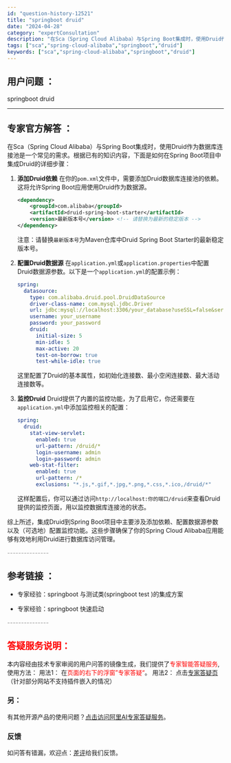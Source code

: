 ```yaml
---
id: "question-history-12521"
title: "springboot druid"
date: "2024-04-28"
category: "expertConsultation"
description: "在Sca（Spring Cloud Alibaba）与Spring Boot集成时，使用Druid作为数据库连接池是一个常见的需求。根据已有的知识内容，下面是如何在Spring Boot项目中集成Druid的详细步骤：1. **添加Druid依赖**   在你的`pom.xml`文件中，需要添加Dr"
tags: ["sca","spring-cloud-alibaba","springboot","druid"]
keywords: ["sca","spring-cloud-alibaba","springboot","druid"]
---
```


## 用户问题 ： 
 springboot druid  

---------------
## 专家官方解答 ：

在Sca（Spring Cloud Alibaba）与Spring Boot集成时，使用Druid作为数据库连接池是一个常见的需求。根据已有的知识内容，下面是如何在Spring Boot项目中集成Druid的详细步骤：

1. **添加Druid依赖**
   在你的`pom.xml`文件中，需要添加Druid数据库连接池的依赖。这将允许Spring Boot应用使用Druid作为数据源。
   ```xml
   <dependency>
       <groupId>com.alibaba</groupId>
       <artifactId>druid-spring-boot-starter</artifactId>
       <version>最新版本号</version> <!-- 请替换为最新的稳定版本 -->
   </dependency>
   ```
   注意：请替换`最新版本号`为Maven仓库中Druid Spring Boot Starter的最新稳定版本号。

2. **配置Druid数据源**
   在`application.yml`或`application.properties`中配置Druid数据源参数。以下是一个`application.yml`的配置示例：
   ```yaml
   spring:
     datasource:
       type: com.alibaba.druid.pool.DruidDataSource
       driver-class-name: com.mysql.jdbc.Driver
       url: jdbc:mysql://localhost:3306/your_database?useSSL=false&serverTimezone=UTC
       username: your_username
       password: your_password
       druid:
         initial-size: 5
         min-idle: 5
         max-active: 20
         test-on-borrow: true
         test-while-idle: true
   ```
   这里配置了Druid的基本属性，如初始化连接数、最小空闲连接数、最大活动连接数等。

3. **监控Druid**
   Druid提供了内置的监控功能，为了启用它，你还需要在`application.yml`中添加监控相关的配置：
   ```yaml
   spring:
     druid:
       stat-view-servlet:
         enabled: true
         url-pattern: /druid/*
         login-username: admin
         login-password: admin
       web-stat-filter:
         enabled: true
         url-pattern: /*
         exclusions: "*.js,*.gif,*.jpg,*.png,*.css,*.ico,/druid/*"
   ```
   这样配置后，你可以通过访问`http://localhost:你的端口/druid`来查看Druid提供的监控页面，用以监控数据库连接池的状态。

综上所述，集成Druid到Spring Boot项目中主要涉及添加依赖、配置数据源参数以及（可选地）配置监控功能。这些步骤确保了你的Spring Cloud Alibaba应用能够有效地利用Druid进行数据库访问管理。


<font color="#949494">---------------</font> 


## 参考链接 ：

* 专家经验：springboot 与测试类(springboot test )的集成方案 
 
 * 专家经验：springboot 快速启动 


 <font color="#949494">---------------</font> 
 


## <font color="#FF0000">答疑服务说明：</font> 

本内容经由技术专家审阅的用户问答的镜像生成，我们提供了<font color="#FF0000">专家智能答疑服务</font>,使用方法：
用法1： 在<font color="#FF0000">页面的右下的浮窗”专家答疑“</font>。
用法2： 点击[专家答疑页](https://answer.opensource.alibaba.com/docs/intro)（针对部分网站不支持插件嵌入的情况）
### 另：


有其他开源产品的使用问题？[点击访问阿里AI专家答疑服务](https://answer.opensource.alibaba.com/docs/intro)。
### 反馈
如问答有错漏，欢迎点：[差评](https://ai.nacos.io/user/feedbackByEnhancerGradePOJOID?enhancerGradePOJOId=12614)给我们反馈。
